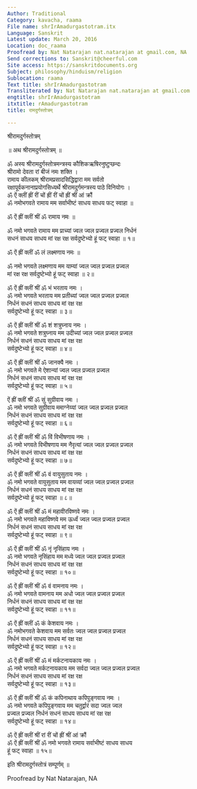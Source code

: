 ```yaml
---
Author: Traditional
Category: kavacha, raama
File name: shrIrAmadurgastotram.itx
Language: Sanskrit
Latest update: March 20, 2016
Location: doc_raama
Proofread by: Nat Natarajan nat.natarajan at gmail.com, NA
Send corrections to: Sanskrit@cheerful.com
Site access: https://sanskritdocuments.org
Subject: philosophy/hinduism/religion
Sublocation: raama
Text title: shrIrAmadurgastotram
Transliterated by: Nat Natarajan nat.natarajan at gmail.com
engtitle: shrIrAmadurgastotram
itxtitle: rAmadurgastotram
title: रामदुर्गस्तोत्रम्

---
```

  
 श्रीरामदुर्गस्तोत्रम्   
  
॥ अथ श्रीरामदुर्गस्तोत्रम् ॥  
  
ॐ अस्य श्रीरामदुर्गस्तोत्रमन्त्रस्य कौशिकऋषिरनुष्टुप्छन्दः  
श्रीरामो देवता रां बीजं नमः शक्ति ।  
रामाय कीलकम् श्रीरामप्रसादसिद्धिद्वारा मम सर्वतो  
रक्षापूर्वकनानाप्रयोगसिध्यर्थे श्रीरामदुर्गमन्त्रस्य पाठे विनियोगः ।  
ॐ ऐं क्लीं ह्रीं रीं चों ह्रीं रीं चों ह्रीं श्रीं आं क्रौं  
ॐ नमोभगवते रामाय मम सर्वाभीष्टं साधय साधय फट् स्वाहा ॥  
  
ॐ ऐं ह्रीं क्लीं श्रीं ॐ रामाय नमः ॥  
  
ॐ नमो भगवते रामाय मम प्राच्यां ज्वल ज्वल प्रज्वल प्रज्वल निर्धनं  
सधनं साधय साधय मां रक्ष रक्ष सर्वदुष्टेभ्यो हूं फट् स्वाहा ॥ १॥  
  
ॐ ऐं ह्रीं क्लीं ॐ लं लक्ष्मणाय नमः ॥  
  
ॐ नमो भगवते लक्ष्मणाय मम याम्यां ज्वल ज्वल प्रज्वल प्रज्वल  
मां रक्ष रक्ष सर्वदुष्टेभ्यो हूं फट् स्वाहा ॥ २॥  
  
ॐ ऐं ह्रीं क्लीं श्रीं ॐ भं भरताय नमः ।  
ॐ नमो भगवते भरताय मम प्रतीच्यां ज्वल ज्वल प्रज्वल प्रज्वल  
निर्धनं सधनं साधय साधय मां रक्ष रक्ष  
सर्वदुष्टेभ्यो हूं फट् स्वाहा ॥ ३॥  
  
ॐ ऐं ह्रीं क्लीं श्रीं ॐ शं शत्रुघ्नाय नमः ।  
ॐ नमो भगवते शत्रुघ्नाय मम उदीच्यां ज्वल ज्वल प्रज्वल प्रज्वल  
निर्धनं सधनं साधय साधय मां रक्ष रक्ष  
सर्वदुष्टेभ्यो हूं फट् स्वाहा ॥ ४॥  
  
ॐ ऐं ह्रीं क्लीं श्रीं ॐ जानक्यै नमः ।  
ॐ नमो भगवते मे ऐशान्यां ज्वल ज्वल प्रज्वल प्रज्वल  
निर्धनं सधनं साधय साधय मां रक्ष रक्ष  
सर्वदुष्टेभ्यो हूं फट् स्वाहा ॥ ५॥  
  
ऐं ह्रीं क्लीं श्रीं ॐ सुं सुग्रीवाय नमः ।  
ॐ नमो भगवते सुग्रीवाय ममाग्नेय्यां ज्वल ज्वल प्रज्वल प्रज्वल  
निर्धनं सधनं साधय साधय मां रक्ष रक्ष  
सर्वदुष्टेभ्यो हूं फट् स्वाहा ॥ ६॥  
  
ॐ ऐं ह्रीं क्लीं श्रीं ॐ विं विभीषणाय नमः ।  
ॐ नमो भगवते विभीषणाय मम नैरृत्यां ज्वल ज्वल प्रज्वल प्रज्वल  
निर्धनं सधनं साधय साधय मां रक्ष रक्ष  
सर्वदुष्टेभ्यो हूं फट् स्वाहा ॥ ७॥  
  
ॐ ऐं ह्रीं क्लीं श्रीं ॐ वं वायुसुताय नमः ।  
ॐ नमो भगवते वायुसुताय मम वायव्यां ज्वल ज्वल प्रज्वल प्रज्वल  
निर्धनं सधनं साधय साधय मां रक्ष रक्ष  
सर्वदुष्टेभ्यो हूं फट् स्वाहा ॥ ८॥  
  
ॐ ऐं ह्रीं क्लीं श्रीं ॐ मं महावीरविष्णवे नमः ।  
ॐ नमो भगवते महाविष्णवे मम ऊर्ध्वं ज्वल ज्वल प्रज्वल प्रज्वल  
निर्धनं सधनं साधय साधय मां रक्ष रक्ष  
सर्वदुष्टेभ्यो हूं फट् स्वाहा ॥ ९॥  
  
ॐ ऐं ह्रीं क्लीं श्रीं ॐ नृं नृसिंहाय नमः ।  
ॐ नमो भगवते नृसिंहाय मम मध्ये ज्वल ज्वल प्रज्वल प्रज्वल  
निर्धनं सधनं साधय साधय मां रक्ष रक्ष  
सर्वदुष्टेभ्यो हूं फट् स्वाहा ॥ १०॥  
  
ॐ ऐं ह्रीं क्लीं श्रीं ॐ वं वामनाय नमः ।  
ॐ नमो भगवते वामनाय मम अधो ज्वल ज्वल प्रज्वल प्रज्वल  
निर्धनं सधनं साधय साधय मां रक्ष रक्ष  
सर्वदुष्टेभ्यो हूं फट् स्वाहा ॥ ११॥  
  
ॐ ऐं ह्रीं क्लीं ॐ कं केशवाय नमः ।  
ॐ नमोभगवते केशवाय मम सर्वतः ज्वल ज्वल प्रज्वल प्रज्वल  
निर्धनं सधनं साधय साधय मां रक्ष रक्ष  
सर्वदुष्टेभ्यो हूं फट् स्वाहा ॥ १२॥  
  
ॐ ऐं ह्रीं क्लीं श्रीं ॐ मं मर्कटनायकाय नमः ।  
ॐ नमो भगवते मर्कटनायकाय मम सर्वदा ज्वल ज्वल प्रज्वल प्रज्वल  
निर्धनं सधनं साधय साधय मां रक्ष रक्ष  
सर्वदुष्टेभ्यो हूं फट् स्वाहा ॥ १३॥  
  
ॐ ऐं ह्रीं क्लीं श्रीं ॐ कं कपिनाथाय कपिपुङ्गवाय नमः ।  
ॐ नमो भगवते कपिपुङ्गवाय मम चतुर्द्वारं सदा ज्वल ज्वल  
प्रज्वल प्रज्वल निर्धनं सधनं साधय साधय मां रक्ष रक्ष  
सर्वदुष्टेभ्यो हूं फट् स्वाहा ॥ १४॥  
  
ॐ ऐं ह्रीं क्लीं श्रीं रां रीं चों ह्रीं श्रीं आं क्रौं  
ॐ ऐं ह्रीं क्लीं श्रीं ॐ नमो भगवते रामाय सर्वाभीष्टं साधय साधय  
हूं फट् स्वाहा ॥ १५॥  
  
इति श्रीरामदुर्गस्तोत्रं सम्पूर्णम् ॥  
  
  
Proofread by Nat Natarajan, NA  
  
  
